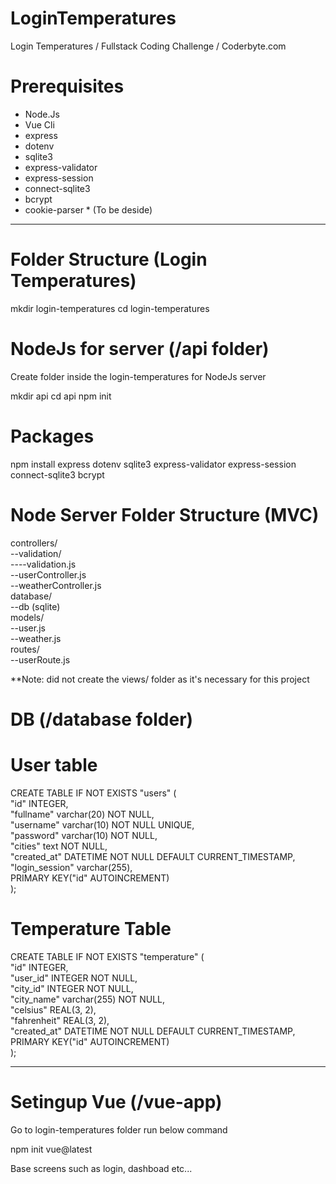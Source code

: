 # LoginTemperatures
Login Temperatures / Fullstack Coding Challenge / Coderbyte.com

# Prerequisites

- Node.Js
- Vue Cli
- express  
- dotenv 
- sqlite3 
- express-validator 
- express-session 
- connect-sqlite3 
- bcrypt
- cookie-parser * (To be deside)
--------------------------------------------------------------------------------------------------------------
# Folder Structure (Login Temperatures)

mkdir login-temperatures
cd login-temperatures

# NodeJs for server (/api folder)

Create folder inside the login-temperatures for NodeJs server

mkdir api
cd api
npm init

# Packages
npm install express dotenv sqlite3 express-validator express-session connect-sqlite3 bcrypt 

# Node Server Folder Structure (MVC)

controllers/ <br />
--validation/ <br />
----validation.js <br />
--userController.js <br />
--weatherController.js <br />
database/ <br />
--db (sqlite) <br />
models/ <br />
--user.js <br />
--weather.js <br />
routes/ <br />
--userRoute.js <br />


**Note: did not create the views/ folder as it's necessary for this project 

# DB (/database folder)
# User table

CREATE TABLE IF NOT EXISTS "users" (<br />
        "id"    INTEGER,<br />
        "fullname"      varchar(20) NOT NULL,<br />
        "username"      varchar(10) NOT NULL UNIQUE,<br />
        "password"      varchar(10) NOT NULL,<br />
        "cities"        text NOT NULL,<br />
        "created_at"    DATETIME NOT NULL DEFAULT CURRENT_TIMESTAMP,<br />
        "login_session" varchar(255),<br />
        PRIMARY KEY("id" AUTOINCREMENT)<br />
);

# Temperature Table

CREATE TABLE IF NOT EXISTS "temperature" (<br />
	"id"    INTEGER,<br />
	"user_id"       INTEGER NOT NULL,<br />
	"city_id"       INTEGER NOT NULL,<br />
	"city_name"     varchar(255) NOT NULL,<br />
	"celsius"       REAL(3, 2),<br />
	"fahrenheit"    REAL(3, 2),<br />
	"created_at"    DATETIME NOT NULL DEFAULT CURRENT_TIMESTAMP,<br />
	PRIMARY KEY("id" AUTOINCREMENT)<br />
);


------------------------------------------------------------------------------------------------------------

# Setingup Vue (/vue-app)

Go to login-temperatures folder run below command

npm init vue@latest

Base screens such as login, dashboad etc...

